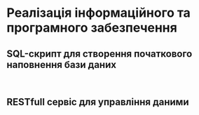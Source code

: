 # Реалізація інформаційного та програмного забезпечення


## SQL-скрипт для створення початкового наповнення бази даних

```sql



```


## RESTfull сервіс для управління даними


